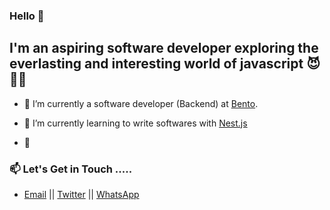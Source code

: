 ### Hello 👋


## I'm an aspiring software developer exploring the everlasting and interesting world of javascript 😈🤩🚀

- 🔭 I’m currently a software developer (Backend) at [Bento](https://www.bento.africa/).

- 🌱 I’m currently learning to write softwares with [Nest.js](https://nestjs.com/)

- 👯

### 📫  Let's Get in Touch  ..... <br />

  * [Email](mailto:ybenson96@gmail.com) || [Twitter](https://twitter.com/boybenson_) || [WhatsApp](https://wa.me/233546949655)


